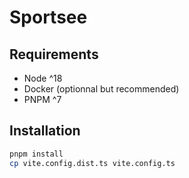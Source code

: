 # Sportsee

## Requirements

- Node ^18
- Docker (optionnal but recommended)
- PNPM ^7

## Installation

```bash
pnpm install
cp vite.config.dist.ts vite.config.ts
```
